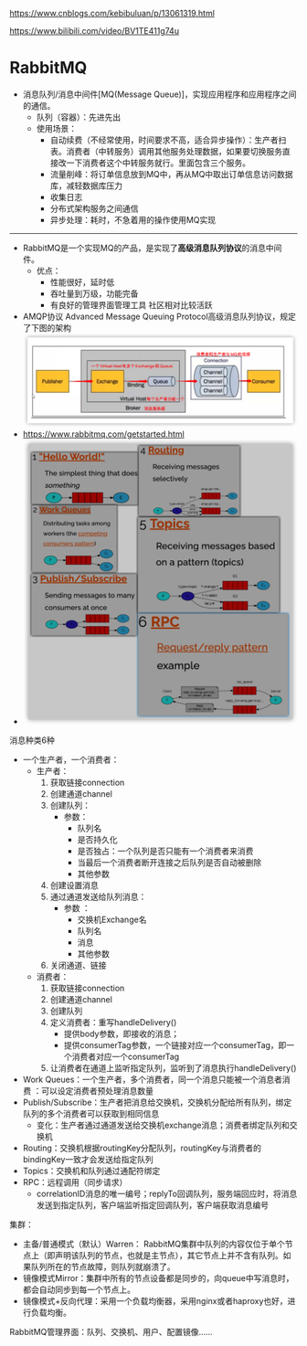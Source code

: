 https://www.cnblogs.com/kebibuluan/p/13061319.html

https://www.bilibili.com/video/BV1TE411g74u

# RabbitMQ

- 消息队列/消息中间件[MQ(Message Queue)]，实现应用程序和应用程序之间的通信。
  - 队列（容器）：先进先出
  - 使用场景：
    - 自动续费（不经常使用，时间要求不高，适合异步操作）：生产者扫表。消费者（中转服务）调用其他服务处理数据，如果要切换服务直接改一下消费者这个中转服务就行。里面包含三个服务。
    - 流量削峰：将订单信息放到MQ中，再从MQ中取出订单信息访问数据库，减轻数据库压力
    - 收集日志
    - 分布式架构服务之间通信
    - 异步处理：耗时，不急着用的操作使用MQ实现

---

- RabbitMQ是一个实现MQ的产品，是实现了**高级消息队列协议**的消息中间件。
  - 优点：
    - 性能很好，延时低
    - 吞吐量到万级，功能完备
    -  有良好的管理界面管理工具 社区相对比较活跃
- AMQP协议
  Advanced Message Queuing Protocol高级消息队列协议，规定了下图的架构![image-20221029212755718](Pic/image-20221029212755718.png)
- https://www.rabbitmq.com/getstarted.html
- ![image-20221030113859398](Pic/image-20221030113859398.png)

消息种类6种

- 一个生产者，一个消费者：
  - 生产者：
    1. 获取链接connection
    2. 创建通道channel
    3. 创建队列：
       - 参数：
         - 队列名
         - 是否持久化
         - 是否独占：一个队列是否只能有一个消费者来消费
         - 当最后一个消费者断开连接之后队列是否自动被删除
         - 其他参数
    4. 创建设置消息
    5. 通过通道发送给队列消息：
       - 参数 ：
         - 交换机Exchange名
         - 队列名
         - 消息
         - 其他参数
    6. 关闭通道、链接
  - 消费者：
    1. 获取链接connection
    2. 创建通道channel
    3. 创建队列
    4. 定义消费者：重写handleDelivery()
       - 提供body参数，即接收的消息；
       - 提供consumerTag参数，一个链接对应一个consumerTag，即一个消费者对应一个consumerTag  
    5. 让消费者在通道上监听指定队列，监听到了消息执行handleDelivery()
- Work Queues：一个生产者，多个消费者，同一个消息只能被一个消息者消费 ：可以设定消费者预处理消息数量
- Publish/Subscribe：生产者把消息给交换机，交换机分配给所有队列，绑定队列的多个消费者可以获取到相同信息
  - 变化：生产者通过通道发送给交换机exchange消息；消费者绑定队列和交换机
- Routing：交换机根据routingKey分配队列，routingKey与消费者的bindingKey一致才会发送给指定队列
- Topics：交换机和队列通过通配符绑定
- RPC：远程调用（同步请求）
  - correlationID消息的唯一编号；replyTo回调队列，服务端回应时，将消息发送到指定队列，客户端监听指定回调队列，客户端获取消息编号

集群：

- 主备/普通模式（默认）Warren： RabbitMQ集群中队列的内容仅位于单个节点上（即声明该队列的节点，也就是主节点），其它节点上并不含有队列。如果队列所在的节点故障，则队列就崩溃了。
- 镜像模式Mirror：集群中所有的节点设备都是同步的，向queue中写消息时，都会自动同步到每一个节点上。
- 镜像模式+反向代理：采用一个负载均衡器，采用nginx或者haproxy也好，进行负载均衡。     

RabbitMQ管理界面：队列、交换机、用户、配置镜像……